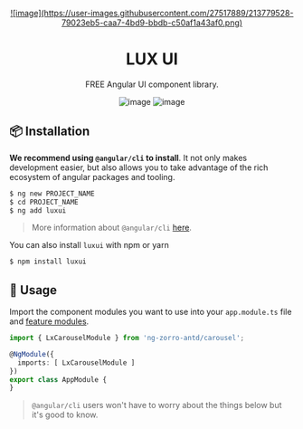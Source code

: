 <p align="center">
  <a href="/">
    ![image](https://user-images.githubusercontent.com/27517889/213779528-79023eb5-caa7-4bd9-bbdb-c50af1a43af0.png)
  </a>
</p>

<h1 align="center">
LUX UI
</h1>

<div align="center">

FREE Angular UI component library.

![image](https://img.shields.io/github/stars/lux-ui/lux-ui?style=social)
![image](https://img.shields.io/npm/dm/luxui?label=npm)

</div>

## 📦 Installation

**We recommend using `@angular/cli` to install**. It not only makes development easier, but also allows you to take advantage of the rich ecosystem of angular packages and tooling.

```bash
$ ng new PROJECT_NAME
$ cd PROJECT_NAME
$ ng add luxui
```

> More information about `@angular/cli` [here](https://github.com/angular/angular-cli).

You can also install `luxui` with npm or yarn

```bash
$ npm install luxui
```

## 🔨 Usage

Import the component modules you want to use into your `app.module.ts` file and [feature modules](https://angular.io/guide/feature-modules).

```ts
import { LxCarouselModule } from 'ng-zorro-antd/carousel';

@NgModule({
  imports: [ LxCarouselModule ]
})
export class AppModule {
}
```

> `@angular/cli` users won't have to worry about the things below but it's good to know.

